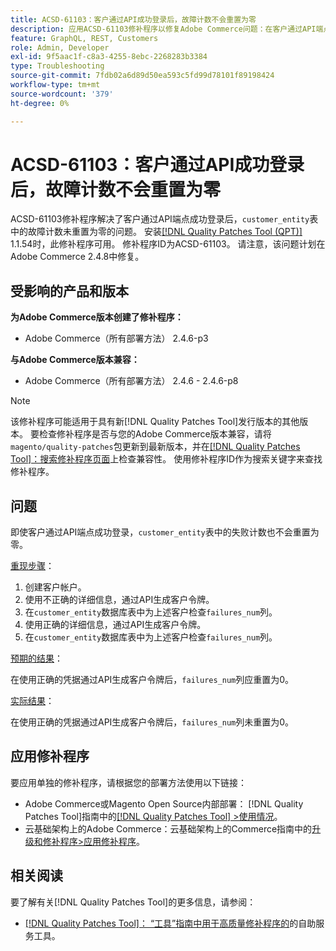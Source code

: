 ```yaml
---
title: ACSD-61103：客户通过API成功登录后，故障计数不会重置为零
description: 应用ACSD-61103修补程序以修复Adobe Commerce问题：在客户通过API端点成功登录后，“customer_entity”表中的故障计数不会重置为零。
feature: GraphQL, REST, Customers
role: Admin, Developer
exl-id: 9f5aac1f-c8a3-4255-8ebc-2268283b3384
type: Troubleshooting
source-git-commit: 7fdb02a6d89d50ea593c5fd99d78101f89198424
workflow-type: tm+mt
source-wordcount: '379'
ht-degree: 0%

---
```


# ACSD-61103：客户通过API成功登录后，故障计数不会重置为零

ACSD-61103修补程序解决了客户通过API端点成功登录后，`customer_entity`表中的故障计数未重置为零的问题。 安装[[!DNL Quality Patches Tool (QPT)]](/help/tools/quality-patches-tool/quality-patches-tool-to-self-serve-quality-patches.md) 1.1.54时，此修补程序可用。 修补程序ID为ACSD-61103。 请注意，该问题计划在Adobe Commerce 2.4.8中修复。

## 受影响的产品和版本

**为Adobe Commerce版本创建了修补程序：**

* Adobe Commerce（所有部署方法） 2.4.6-p3

**与Adobe Commerce版本兼容：**

* Adobe Commerce（所有部署方法） 2.4.6 - 2.4.6-p8

>[!NOTE]
>
>该修补程序可能适用于具有新[!DNL Quality Patches Tool]发行版本的其他版本。 要检查修补程序是否与您的Adobe Commerce版本兼容，请将`magento/quality-patches`包更新到最新版本，并在[[!DNL Quality Patches Tool]：搜索修补程序页面](https://experienceleague.adobe.com/tools/commerce-quality-patches/index.html?lang=zh-Hans)上检查兼容性。 使用修补程序ID作为搜索关键字来查找修补程序。

## 问题

即使客户通过API端点成功登录，`customer_entity`表中的失败计数也不会重置为零。

<u>重现步骤</u>：

1. 创建客户帐户。
1. 使用不正确的详细信息，通过API生成客户令牌。
1. 在`customer_entity`数据库表中为上述客户检查`failures_num`列。
1. 使用正确的详细信息，通过API生成客户令牌。
1. 在`customer_entity`数据库表中为上述客户检查`failures_num`列。

<u>预期的结果</u>：

在使用正确的凭据通过API生成客户令牌后，`failures_num`列应重置为0。

<u>实际结果</u>：

在使用正确的凭据通过API生成客户令牌后，`failures_num`列未重置为0。

## 应用修补程序

要应用单独的修补程序，请根据您的部署方法使用以下链接：

* Adobe Commerce或Magento Open Source内部部署： [!DNL Quality Patches Tool]指南中的[[!DNL Quality Patches Tool] >使用情况](/help/tools/quality-patches-tool/usage.md)。
* 云基础架构上的Adobe Commerce：云基础架构上的Commerce指南中的[升级和修补程序>应用修补程序](https://experienceleague.adobe.com/docs/commerce-cloud-service/user-guide/develop/upgrade/apply-patches.html?lang=zh-Hans)。

## 相关阅读

要了解有关[!DNL Quality Patches Tool]的更多信息，请参阅：

* [[!DNL Quality Patches Tool]： “工具”指南中用于高质量修补程序的](/help/tools/quality-patches-tool/quality-patches-tool-to-self-serve-quality-patches.md)的自助服务工具。
